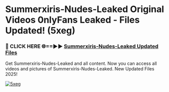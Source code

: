 # Summerxiris-Nudes-Leaked Original Videos 0nlyFans Leaked - Files Updated! (5xeg)

<h3>🔴 CLICK HERE 🌐==►► <a href="https://tinyurl.com/yc6ubb5a" rel="nofollow">Summerxiris-Nudes-Leaked Updated Files</a></h3>

Get Summerxiris-Nudes-Leaked and all content. Now you can access all videos and pictures of Summerxiris-Nudes-Leaked. New Updated Files 2025!

[![5xeg](https://i.imgur.com/7eu0CRL.gif)](https://tinyurl.com/yc6ubb5a)
